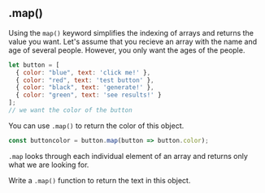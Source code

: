 ## .map()

Using the `map()` keyword simplifies the indexing of arrays and returns the value you want. 
Let's assume that you recieve an array with the name and age of several people. However, you only want the ages of the people. 

```javascript
let button = [
  { color: "blue", text: 'click me!' },
  { color: "red", text: 'test button' },
  { color: "black", text: 'generate!' },
  { color: "green", text: 'see results!' }
];
// we want the color of the button
```

You can use `.map()` to return the color of this object.

```javascript
const buttoncolor = button.map(button => button.color);
```

`.map` looks through each individual element of an array and returns only what we are looking for.

Write a `.map()` function to return the text in this object. 